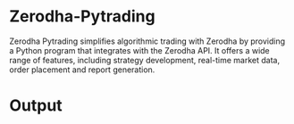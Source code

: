 # Zerodha-Pytrading
Zerodha Pytrading simplifies algorithmic trading with Zerodha by providing a Python program that integrates with the Zerodha API. It offers a wide range of features, including strategy development, real-time market data, order placement and report generation.
<br>
# Output
